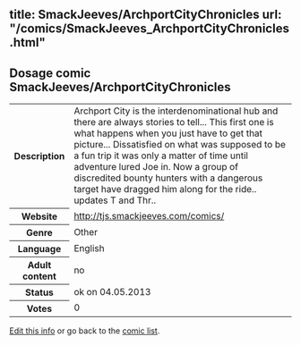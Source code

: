 title: SmackJeeves/ArchportCityChronicles
url: "/comics/SmackJeeves_ArchportCityChronicles.html"
---
Dosage comic SmackJeeves/ArchportCityChronicles
-----------------------------------------

<p id="msg"></p>
<script type="text/javascript">
if (window.location.search === '?edit_info_mail=sent_ok') {
  var elem = document.getElementById("msg");
  elem.innerHTML = 'Edited information sucessfully sent for review, which is usually done daily. Thanks!';
  elem.className = 'ok';
}
</script>
<table class="comicinfo">
<tr>
<th>Description</th><td>Archport City is the interdenominational hub and there are always stories to tell... This first one is what happens when you just have to get that picture... Dissatisfied on what was supposed to be a fun trip it was only a matter of time until adventure lured Joe in. Now a group of discredited bounty hunters with a dangerous target have dragged him along for the ride.. updates T and Thr..</td>
</tr>
<tr>
<th>Website</th><td><a href="http://tjs.smackjeeves.com/comics/">http://tjs.smackjeeves.com/comics/</a></td>
</tr>
<tr>
<th>Genre</th><td>Other</td>
</tr>
<tr>
<th>Language</th><td>English</td>
</tr>
<tr>
<th>Adult content</th><td>no</td>
</tr>
<tr>
<th>Status</th><td>ok on 04.05.2013</td>
</tr>
<tr>
<th>Votes</th><td>0</td>
</tr>
</table>

[Edit this info](SmackJeeves_ArchportCityChronicles_edit.html) or go back to the [comic list](../comic-index.html).
